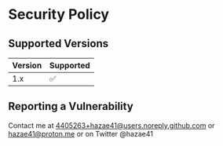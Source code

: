 # Security Policy

## Supported Versions

| Version | Supported          |
| ------- | ------------------ |
| 1.x     | :white_check_mark: |

## Reporting a Vulnerability

Contact me at 4405263+hazae41@users.noreply.github.com or hazae41@proton.me or on Twitter @hazae41

